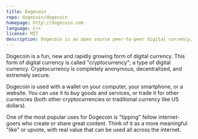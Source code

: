 ```yaml
---
title: Dogecoin
repo: dogecoin/dogecoin
homepage: http://dogecoin.com
language: C++
license: MIT
description: Dogecoin is an open source peer-to-peer digital currency, favored by Shiba Inus worldwide.
---
```


Dogecoin is a fun, new and rapidly growing form of digital currency.
This form of digital currency is called "cryptocurrency"; a type of digital currency.
Cryptocurrency is completely anonymous, decentralized, and extremely secure.

Dogecoin is used with a wallet on your computer, your smartphone, or a website.
You can use it to buy goods and services, or trade it for other currencies (both other cryptocurrencies or traditional currency like US dollars).

One of the most popular uses for Dogecoin is "tipping" fellow internet-goers who create or share great content. Think of it as a more meaningful "like" or upvote, with real value that can be used all across the internet.
